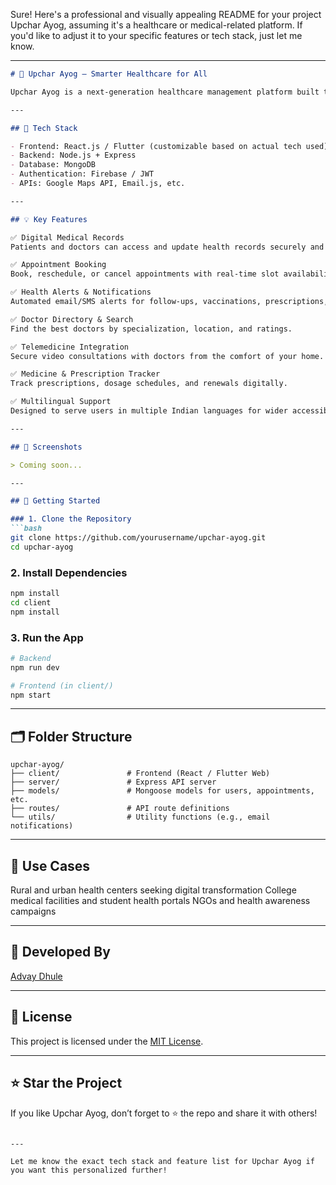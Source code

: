 Sure! Here's a professional and visually appealing README for your project Upchar Ayog, assuming it's a healthcare or medical-related platform. If you'd like to adjust it to your specific features or tech stack, just let me know.

---

````markdown
# 🏥 Upchar Ayog – Smarter Healthcare for All

Upchar Ayog is a next-generation healthcare management platform built to bridge the gap between patients and healthcare providers by enabling transparency, accessibility, and speed in medical services.

---

## 🔧 Tech Stack

- Frontend: React.js / Flutter (customizable based on actual tech used)
- Backend: Node.js + Express
- Database: MongoDB
- Authentication: Firebase / JWT
- APIs: Google Maps API, Email.js, etc.

---

## 💡 Key Features

✅ Digital Medical Records  
Patients and doctors can access and update health records securely and instantly.

✅ Appointment Booking  
Book, reschedule, or cancel appointments with real-time slot availability.

✅ Health Alerts & Notifications  
Automated email/SMS alerts for follow-ups, vaccinations, prescriptions, and emergencies.

✅ Doctor Directory & Search  
Find the best doctors by specialization, location, and ratings.

✅ Telemedicine Integration  
Secure video consultations with doctors from the comfort of your home. (Optional if implemented)

✅ Medicine & Prescription Tracker  
Track prescriptions, dosage schedules, and renewals digitally.

✅ Multilingual Support  
Designed to serve users in multiple Indian languages for wider accessibility.

---

## 📸 Screenshots

> Coming soon...

---

## 🚀 Getting Started

### 1. Clone the Repository
```bash
git clone https://github.com/yourusername/upchar-ayog.git
cd upchar-ayog
````

### 2. Install Dependencies

```bash
npm install
cd client
npm install
```

### 3. Run the App

```bash
# Backend
npm run dev

# Frontend (in client/)
npm start
```

---

## 🗂️ Folder Structure

```
upchar-ayog/
├── client/               # Frontend (React / Flutter Web)
├── server/               # Express API server
├── models/               # Mongoose models for users, appointments, etc.
├── routes/               # API route definitions
└── utils/                # Utility functions (e.g., email notifications)
```

---

## 🧠 Use Cases

 Rural and urban health centers seeking digital transformation
 College medical facilities and student health portals
 NGOs and health awareness campaigns

---

## 👤 Developed By

 [Advay Dhule](https://github.com/Advay1234566789)

---

## 📃 License

This project is licensed under the [MIT License](LICENSE).

---

## ⭐ Star the Project

If you like Upchar Ayog, don’t forget to ⭐ the repo and share it with others!

```

---

Let me know the exact tech stack and feature list for Upchar Ayog if you want this personalized further!
```
